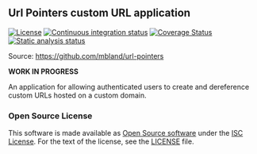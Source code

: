 ## Url Pointers custom URL application

[![License](https://img.shields.io/github/license/mbland/url-pointers.svg)](https://github.com/mbland/url-pointers/blob/master/LICENSE.md)
[![Continuous integration status](https://img.shields.io/travis/mbland/url-pointers/master.svg)](https://travis-ci.org/mbland/url-pointers)
[![Coverage Status](https://img.shields.io/coveralls/mbland/url-pointers/master.svg)](https://coveralls.io/github/mbland/url-pointers?branch=master)
[![Static analysis status](https://img.shields.io/codeclimate/github/mbland/url-pointers.svg)](https://codeclimate.com/github/mbland/url-pointers)

Source: https://github.com/mbland/url-pointers

**WORK IN PROGRESS**

An application for allowing authenticated users to create and dereference custom
URLs hosted on a custom domain.

### Open Source License

This software is made available as [Open Source software][oss-def] under the
[ISC License][].  For the text of the license, see the [LICENSE](LICENSE.md)
file.

[oss-def]:     https://opensource.org/osd-annotated
[isc license]: https://www.isc.org/downloads/software-support-policy/isc-license/


